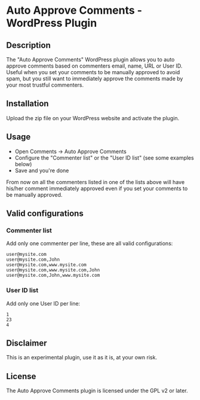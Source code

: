 # Auto Approve Comments - WordPress Plugin

## Description
The "Auto Approve Comments" WordPress plugin allows you to auto approve comments based on commenters email, name, URL or User ID. Useful when you set your comments to be manually approved to avoid spam, but you still want to immediately approve the comments made by your most trustful commenters.

## Installation
Upload the zip file on your WordPress website and activate the plugin.

## Usage
* Open Comments -> Auto Approve Comments
* Configure the "Commenter list" or the "User ID list" (see some examples below)
* Save and you're done

From now on all the commenters listed in one of the lists above will have his/her comment immediately approved even if you set your comments to be manually approved.

## Valid configurations

### Commenter list
Add only one commenter per line, these are all valid configurations:  
```
user@mysite.com  
user@mysite.com,John  
user@mysite.com,www.mysite.com  
user@mysite.com,www.mysite.com,John  
user@mysite.com,John,www.mysite.com  
```

### User ID list
Add only one User ID per line:  
```
1  
23  
4  
```

## Disclaimer
This is an experimental plugin, use it as it is, at your own risk.

## License
The Auto Approve Comments plugin is licensed under the GPL v2 or later.

